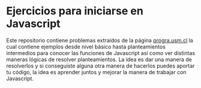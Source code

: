 # Ejercicios para iniciarse en Javascript

Este repositorio contiene problemas extraídos de la página [progra.usm.cl](http://progra.usm.cl/apunte/ejercicios/index.html) la cual contiene ejemplos desde nivel básico hasta planteamientos intermedios para conocer las funciones de Javascript así como ver distintas maneras lógicas de resolver planteamientos. La idea es dar una manera de resolverlos y si conseguiste alguna otra manera de hacerlos puedes aportar tu código, la idea es aprender juntos y mejorar la manera de trabajar con Javascript.
